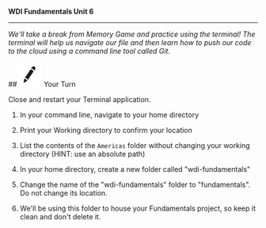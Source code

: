 **WDI Fundamentals Unit 6**

---

*We'll take a break from Memory Game and practice using the terminal! The terminal will help us navigate our file and then learn how to push our code to the cloud using a command line tool called Git.*

##![Your Turn](../assets/exercise.png) Your Turn

Close and restart your Terminal application.

1. In your command line, navigate to your home directory

2. Print your Working directory to confirm your location

3. List the contents of the `Americas` folder without changing your working directory (HINT: use an absolute path)

4. In your home directory, create a new folder called "wdi-fundamentals"

5. Change the name of the "wdi-fundamentals" folder to "fundamentals".  Do not change its location.

6. We'll be using this folder to house your Fundamentals project, so keep it clean and don't delete it.
